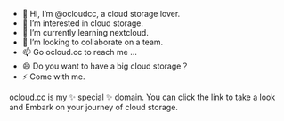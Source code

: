 - 👋 Hi, I’m @ocloudcc, a cloud storage lover.
- 👀 I’m interested in cloud storage.
- 🌱 I’m currently learning nextcloud.
- 💞️ I’m looking to collaborate on a team.
- 📫 Go ocloud.cc to reach me ...
- 😄 Do you want to have a big cloud storage？
- ⚡ Come with me.


[ocloud.cc](https://ocloud.cc) is my ✨ special ✨ domain.
You can click the link to take a look and Embark on your journey of cloud storage.

